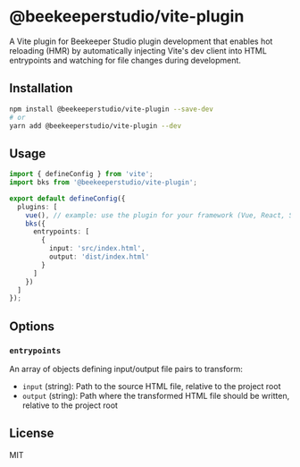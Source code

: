 # @beekeeperstudio/vite-plugin

A Vite plugin for Beekeeper Studio plugin development that enables hot reloading (HMR) by automatically injecting Vite's dev client into HTML entrypoints and watching for file changes during development.

## Installation

```bash
npm install @beekeeperstudio/vite-plugin --save-dev
# or
yarn add @beekeeperstudio/vite-plugin --dev
```

## Usage

```ts
import { defineConfig } from 'vite';
import bks from '@beekeeperstudio/vite-plugin';

export default defineConfig({
  plugins: [
    vue(), // example: use the plugin for your framework (Vue, React, Svelte, etc.)
    bks({
      entrypoints: [
        {
          input: 'src/index.html',
          output: 'dist/index.html'
        }
      ]
    })
  ]
});
```

## Options

### `entrypoints`

An array of objects defining input/output file pairs to transform:

- `input` (string): Path to the source HTML file, relative to the project root
- `output` (string): Path where the transformed HTML file should be written, relative to the project root

## License

MIT
